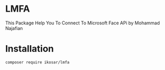 # LMFA
This Package Help You To Connect To Microsoft Face APi
by Mohammad Najafian
# Installation


``` composer require ikosar/lmfa ```
